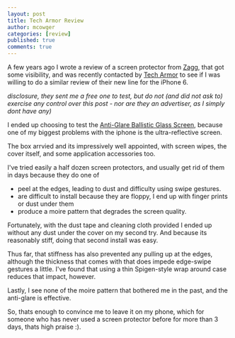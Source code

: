 ```yaml
---
layout: post
title: Tech Armor Review
author: mcowger
categories: [review]
published: true
comments: true
---
```


A few years ago I wrote a review of a screen protector from [Zagg](http://www.exaforge.com/zagg-extreme-shield-for-iphone-5-review/), that got some visibility, and was recently contacted by [Tech Armor](http://www.techarmor.com) to see if I was willing to do a similar review of their new line for the iPhone 6.

*disclosure, they sent me a free one to test, but do not (and did not ask to) exercise any control over this post - nor are they an advertiser, as I simply dont have any)*

I ended up choosing to test the [Anti-Glare Ballistic Glass Screen](http://www.techarmor.com/tech-armor-iphone-6-premium-anti-glare-ballistic-glass-screen-protector-3-pack-retail-packaging-4048.html), because one of my biggest problems with the iphone is the ultra-reflective screen.  

The box arrvied and its impressively well appointed, with screen wipes, the cover itself, and some application accessories too.

I've tried easily a half dozen screen protectors, and usually get rid of them in days because they do one of

* peel at the edges, leading to dust and difficulty using swipe gestures.
* are difficult to install because they are floppy, I end up with finger prints or dust under them
* produce a moire pattern that degrades the screen quality.

Fortunately, with the dust tape and cleaning cloth provided I ended up without any dust under the cover on my second try.  And because its reasonably stiff, doing that second install was easy.   

Thus far, that stiffness has also prevented any pulling up at the edges, although the thickness that comes with that does impede edge-swipe gestures a little.  I've found that using a thin Spigen-style wrap around case reduces that impact, however.

Lastly, I see none of the moire pattern that bothered me in the past, and the anti-glare is effective.

So, thats enough to convince me to leave it on my phone, which for someone who has never used a screen protector before for more than 3 days, thats high praise :).








